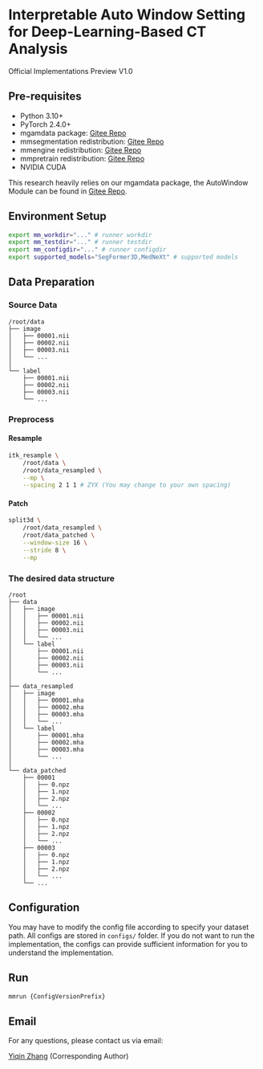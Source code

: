 # Interpretable Auto Window Setting for Deep-Learning-Based CT Analysis

Official Implementations
Preview V1.0

## Pre-requisites

- Python 3.10+
- PyTorch 2.4.0+
- mgamdata package: [Gitee Repo](https://gitee.com/MGAM/mgam_datatoolkit)
- mmsegmentation redistribution: [Gitee Repo](https://gitee.com/MGAM/mmsegmentation)
- mmengine redistribution: [Gitee Repo](https://gitee.com/MGAM/mmengine)
- mmpretrain redistribution: [Gitee Repo](https://gitee.com/MGAM/mmpretrain)
- NVIDIA CUDA

This research heavily relies on our mgamdata package, the AutoWindow Module can be found in [Gitee Repo](`https://gitee.com/MGAM/mgam_datatoolkit/blob/v1.11/mgamdata/models/AutoWindow.py`).

## Environment Setup

```bash
export mm_workdir="..." # runner workdir
export mm_testdir="..." # runner testdir
export mm_configdir="..." # runner configdir
export supported_models="SegFormer3D,MedNeXt" # supported models
```

## Data Preparation

### Source Data

```plain
/root/data
├── image
│   ├── 00001.nii
│   ├── 00002.nii
│   ├── 00003.nii
│   └── ...
│
└── label
    ├── 00001.nii
    ├── 00002.nii
    ├── 00003.nii
    └── ...
```

### Preprocess

#### Resample

```bash
itk_resample \
    /root/data \
    /root/data_resampled \
    --mp \
    --spacing 2 1 1 # ZYX (You may change to your own spacing)
```

#### Patch

```bash
split3d \
    /root/data_resampled \
    /root/data_patched \
    --window-size 16 \
    --stride 8 \
    --mp
```

### The desired data structure

```plain
/root
├── data
│   ├── image
│   │   ├── 00001.nii
│   │   ├── 00002.nii
│   │   ├── 00003.nii
│   │   └── ...
│   └── label
│       ├── 00001.nii
│       ├── 00002.nii
│       ├── 00003.nii
│       └── ...
│
├── data_resampled
│   ├── image
│   │   ├── 00001.mha
│   │   ├── 00002.mha
│   │   ├── 00003.mha
│   │   └── ...
│   └── label
│       ├── 00001.mha
│       ├── 00002.mha
│       ├── 00003.mha
│       └── ...
│
└── data_patched
    ├── 00001
    │   ├── 0.npz
    │   ├── 1.npz
    │   ├── 2.npz
    │   └── ...
    ├── 00002
    │   ├── 0.npz
    │   ├── 1.npz
    │   ├── 2.npz
    │   └── ...
    ├── 00003
    │   ├── 0.npz
    │   ├── 1.npz
    │   ├── 2.npz
    │   └── ...
    └── ...

```

## Configuration

You may have to modify the config file according to specify your dataset path. All configs are stored in `configs/` folder. If you do not want to run the implementation, the configs can provide sufficient information for you to understand the implementation.

## Run

```bash
mmrun {ConfigVersionPrefix}
```

## Email

For any questions, please contact us via email:

[Yiqin Zhang](mailto:312065559@qq.com) (Corresponding Author)

